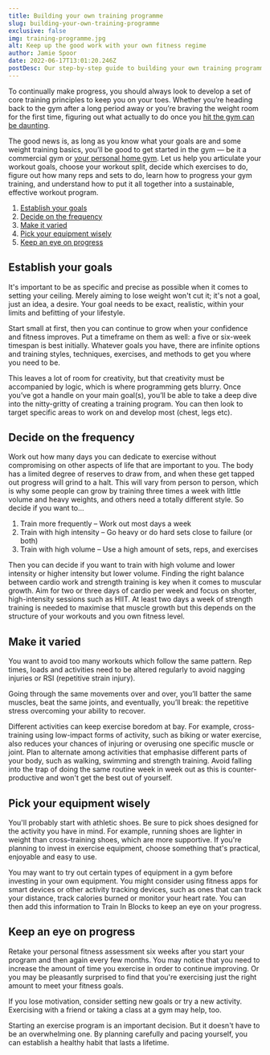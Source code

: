 ```yaml
---
title: Building your own training programme
slug: building-your-own-training-programme
exclusive: false
img: training-programme.jpg
alt: Keep up the good work with your own fitness regime
author: Jamie Spoor
date: 2022-06-17T13:01:20.246Z
postDesc: Our step-by-step guide to building your own training programme
---
```


To continually make progress, you should always look to develop a set of core training principles to keep you on your toes. Whether you’re heading back to the gym after a long period away or you’re braving the weight room for the first time, figuring out what actually to do once you [hit the gym can be daunting](https://traininblocks.com/blog/fact-vs-fiction-the-fitness-myths/).

The good news is, as long as you know what your goals are and some weight training basics, you’ll be good to get started in the gym — be it a commercial gym or [your personal home gym](https://barbend.com/best-home-gyms/). Let us help you articulate your workout goals, choose your workout split, decide which exercises to do, figure out how many reps and sets to do, learn how to progress your gym training, and understand how to put it all together into a sustainable, effective workout program.

1. [Establish your goals](#establish-your-goals)
2. [Decide on the frequency](#decide-on-the-frequency)
3. [Make it varied](#make-it-varied)
4. [Pick your equipment wisely](#pick-your-equipment-wisely)
5. [Keep an eye on progress](#keep-an-eye-on-progress)

## Establish your goals

It's important to be as specific and precise as possible when it comes to setting your ceiling. Merely aiming to lose weight won't cut it; it's not a goal, just an idea, a desire. Your goal needs to be exact, realistic, within your limits and befitting of your lifestyle.

Start small at first, then you can continue to grow when your confidence and fitness improves. Put a timeframe on them as well: a five or six-week timespan is best initially. Whatever goals you have, there are infinite options and training styles, techniques, exercises, and methods to get you where you need to be.

This leaves a lot of room for creativity, but that creativity must be accompanied by logic, which is where programming gets blurry. Once you’ve got a handle on your main goal(s), you’ll be able to take a deep dive into the nitty-gritty of creating a training program. You can then look to target specific areas to work on and develop most (chest, legs etc).

## Decide on the frequency

Work out how many days you can dedicate to exercise without compromising on other aspects of life that are important to you. The body has a limited degree of reserves to draw from, and when these get tapped out progress will grind to a halt. This will vary from person to person, which is why some people can grow by training three times a week with little volume and heavy weights, and others need a totally different style. So decide if you want to...

1. Train more frequently – Work out most days a week
2. Train with high intensity – Go heavy or do hard sets close to failure (or both)
3. Train with high volume – Use a high amount of sets, reps, and exercises

Then you can decide if you want to train with high volume and lower intensity or higher intensity but lower volume.  Finding the right balance between cardio work and strength training is key when it comes to muscular growth. Aim for two or three days of cardio per week and focus on shorter, high-intensity sessions such as HIIT. At least two days a week of strength training is needed to maximise that muscle growth but this depends on the structure of your workouts and you own fitness level.

## Make it varied

You want to avoid too many workouts which follow the same pattern. Rep times, loads and activities need to be altered regularly to avoid nagging injuries or RSI (repetitive strain injury).

Going through the same movements over and over, you’ll batter the same muscles, beat the same joints, and eventually, you’ll break: the repetitive stress overcoming your ability to recover.

Different activities can keep exercise boredom at bay. For example, cross-training using low-impact forms of activity, such as biking or water exercise, also reduces your chances of injuring or overusing one specific muscle or joint. Plan to alternate among activities that emphasise different parts of your body, such as walking, swimming and strength training. Avoid falling into the trap of doing the same routine week in week out as this is counter-productive and won't get the best out of yourself.

## Pick your equipment wisely

You'll probably start with athletic shoes. Be sure to pick shoes designed for the activity you have in mind. For example, running shoes are lighter in weight than cross-training shoes, which are more supportive. If you're planning to invest in exercise equipment, choose something that's practical, enjoyable and easy to use.

You may want to try out certain types of equipment in a gym before investing in your own equipment. You might consider using fitness apps for smart devices or other activity tracking devices, such as ones that can track your distance, track calories burned or monitor your heart rate. You can then add this information to Train In Blocks to keep an eye on your progress.

## Keep an eye on progress

Retake your personal fitness assessment six weeks after you start your program and then again every few months. You may notice that you need to increase the amount of time you exercise in order to continue improving. Or you may be pleasantly surprised to find that you're exercising just the right amount to meet your fitness goals.

If you lose motivation, consider setting new goals or try a new activity. Exercising with a friend or taking a class at a gym may help, too.

Starting an exercise program is an important decision. But it doesn't have to be an overwhelming one. By planning carefully and pacing yourself, you can establish a healthy habit that lasts a lifetime.
